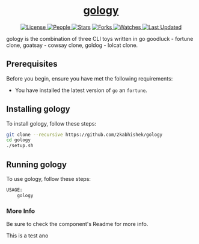 <div align = "center">

<h1><a href="https://2kabhishek.github.io/gology">gology</a></h1>

<a href="https://github.com/2KAbhishek/gology/blob/main/LICENSE">
<img alt="License" src="https://img.shields.io/github/license/2kabhishek/gology?style=flat&color=eee&label="> </a>

<a href="https://github.com/2KAbhishek/gology/graphs/contributors">
<img alt="People" src="https://img.shields.io/github/contributors/2kabhishek/gology?style=flat&color=ffaaf2&label=People"> </a>

<a href="https://github.com/2KAbhishek/gology/stargazers">
<img alt="Stars" src="https://img.shields.io/github/stars/2kabhishek/gology?style=flat&color=98c379&label=Stars"></a>

<a href="https://github.com/2KAbhishek/gology/network/members">
<img alt="Forks" src="https://img.shields.io/github/forks/2kabhishek/gology?style=flat&color=66a8e0&label=Forks"> </a>

<a href="https://github.com/2KAbhishek/gology/watchers">
<img alt="Watches" src="https://img.shields.io/github/watchers/2kabhishek/gology?style=flat&color=f5d08b&label=Watches"> </a>

<a href="https://github.com/2KAbhishek/gology/pulse">
<img alt="Last Updated" src="https://img.shields.io/github/last-commit/2kabhishek/gology?style=flat&color=e06c75&label="> </a>

</div>

gology is the combination of three CLI toys written in go goodluck - fortune clone, goatsay - cowsay clone, goldog - lolcat clone.

## Prerequisites

Before you begin, ensure you have met the following requirements:

- You have installed the latest version of `go` an `fortune`.

## Installing gology

To install gology, follow these steps:

```bash
git clone --recursive https://github.com/2kabhishek/gology
cd gology
./setup.sh
```

## Running gology

To use gology, follow these steps:

```bash
USAGE:
    gology
```

### More Info

Be sure to check the component's Readme for more info.

This is a test
ano

